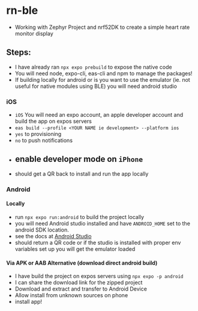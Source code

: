 # rn-ble

- Working with Zephyr Project and nrf52DK to create a simple heart rate monitor display


## Steps:
- I have already ran `npx expo prebuild` to expose the native code
- You will need node, expo-cli, eas-cli and npm to manage the packages!
- If building locally for android or is you want to use the emulator (ie. not useful for native modules using BLE) you will need android studio

### iOS

- `iOS` You will need an expo account, an apple developer account and build the app on expos servers
 - `eas build --profile <YOUR NAME ie development> --platform ios` 
 - `yes` to provisioning
 - `no` to push notifications 
- enable developer mode on `iPhone`
  - 
- should get a QR back to install and run the app locally


### Android
#### Locally
- run `npx expo run:android` to build the project locally
- you will need Android studio installed and have `ANDROID_HOME` set to the android SDK location. 
- see the docs at [Android Studio](https://developer.android.com/studio)
- should return a QR code or if the studio is installed with proper env variables set up you will get the emulator loaded

#### Via APK or AAB Alternative (download direct android build)
- I have build the project on expos servers using `npx expo -p android`
- I can share the download link for the zipped project
- Download and extract and transfer to Android Device
- Allow install from unknown sources on phone
- install app! 